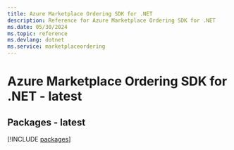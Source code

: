 ```yaml
---
title: Azure Marketplace Ordering SDK for .NET
description: Reference for Azure Marketplace Ordering SDK for .NET
ms.date: 05/30/2024
ms.topic: reference
ms.devlang: dotnet
ms.service: marketplaceordering
---
```

# Azure Marketplace Ordering SDK for .NET - latest
## Packages - latest
[!INCLUDE [packages](marketplace-ordering-index.md)]